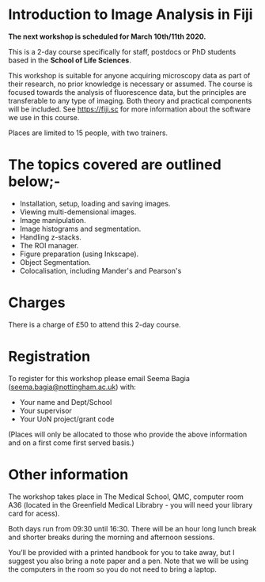 # **Introduction to Image Analysis in Fiji**

**The next workshop is scheduled for March 10th/11th 2020.**

This is a  2-day course specifically for staff, postdocs or PhD students based in the **School of Life Sciences**.

This workshop is suitable for anyone acquiring microscopy data as part of their research, no prior knowledge is necessary or assumed. The course is focused towards the analysis of fluorescence data, but the principles are transferable to any type of imaging. Both theory and practical components will be included. See <https://fiji.sc> for more information about the software we use in this course. 

Places are limited to 15 people, with two trainers.

# The topics covered are outlined below;-         

* Installation, setup, loading and saving images.
* Viewing multi-demensional images.
* Image manipulation.
* Image histograms and segmentation.
* Handling z-stacks.
* The ROI manager.
* Figure preparation (using Inkscape).
* Object Segmentation.    
* Colocalisation, including Mander's and Pearson's


# Charges

There is a charge of £50 to attend this 2-day course. 

# Registration

To register for this workshop please email Seema Bagia (seema.bagia@nottingham.ac.uk) with:

* Your name and Dept/School
* Your supervisor
* Your UoN project/grant code

(Places will only be allocated to those who provide the above information and on a first come first served basis.) 

# Other information

The workshop takes place in The Medical School, QMC, computer room A36 (located in the Greenfield Medical Librabry - you will need your library card for acess).

Both days run from 09:30 until 16:30. There will be an hour long lunch break and shorter breaks during the morning and afternoon sessions. 

You’ll be provided with a printed handbook for you to take away, but I suggest you also bring a note paper and a pen. Note that we will be using the computers in the room so you do not need to bring a laptop.



